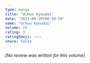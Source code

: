 ```yaml
---
type: manga
title: "Uchuu Kyoudai"
date: "2023-04-20T08:39:59"
name: "Uchuu Kyoudai"
volume: 19
rating: 3
ratingEmoji: ⭐️⭐️⭐️
share: false
---
```


*[No review was written for this volume]*
